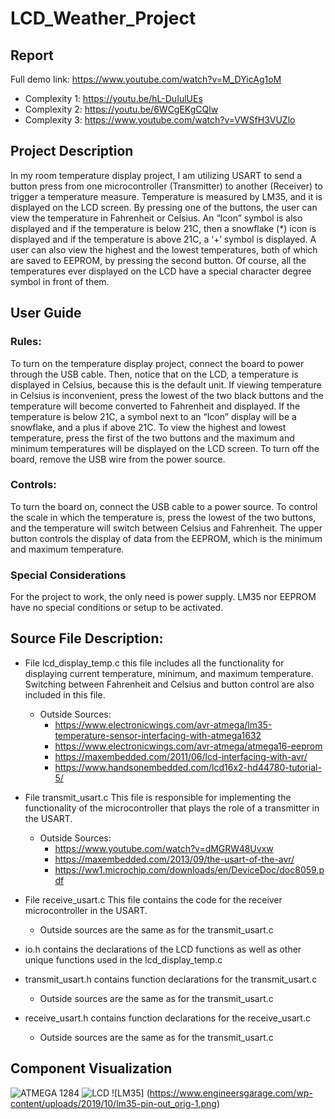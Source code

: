# LCD_Weather_Project
## Report
Full demo link: https://www.youtube.com/watch?v=M_DYicAg1oM
* Complexity 1: https://youtu.be/hL-DuIulUEs
* Complexity 2: https://youtu.be/6WCgEKgCQlw
* Complexity 3: https://www.youtube.com/watch?v=VWSfH3VUZlo

## Project Description
In my room temperature display project, I am utilizing USART to send a button press from one
microcontroller (Transmitter) to another (Receiver) to trigger a temperature measure.
Temperature is measured by LM35, and it is displayed on the LCD screen. By pressing one of
the buttons, the user can view the temperature in Fahrenheit or Celsius. An “Icon” symbol is also
displayed and if the temperature is below 21C, then a snowflake (*) icon is displayed and if the
temperature is above 21C, a ‘+’ symbol is displayed. A user can also view the highest and the
lowest temperatures, both of which are saved to EEPROM, by pressing the second button. Of
course, all the temperatures ever displayed on the LCD have a special character degree symbol in
front of them.

## User Guide
### Rules:
To turn on the temperature display project, connect the board to power through the USB cable.
Then, notice that on the LCD, a temperature is displayed in Celsius, because this is the default
unit. If viewing temperature in Celsius is inconvenient, press the lowest of the two black buttons
and the temperature will become converted to Fahrenheit and displayed. If the temperature is
below 21C, a symbol next to an “Icon” display will be a snowflake, and a plus if above 21C. To
view the highest and lowest temperature, press the first of the two buttons and the maximum and
minimum temperatures will be displayed on the LCD screen. To turn off the board, remove the
USB wire from the power source.

### Controls:
To turn the board on, connect the USB cable to a power source. To control the scale in which the
temperature is, press the lowest of the two buttons, and the temperature will switch between
Celsius and Fahrenheit. The upper button controls the display of data from the EEPROM, which
is the minimum and maximum temperature.

### Special Considerations
For the project to work, the only need is power supply. LM35 nor EEPROM have no special
conditions or setup to be activated.

## Source File Description:
* File lcd_display_temp.c this file includes all the functionality for displaying current
temperature, minimum, and maximum temperature. Switching between Fahrenheit and
Celsius and button control are also included in this file.
  * Outside Sources:
    * https://www.electronicwings.com/avr-atmega/lm35-temperature-sensor-interfacing-with-atmega1632
    * https://www.electronicwings.com/avr-atmega/atmega16-eeprom
    * https://maxembedded.com/2011/06/lcd-interfacing-with-avr/
    * https://www.handsonembedded.com/lcd16x2-hd44780-tutorial-5/  

* File transmit_usart.c This file is responsible for implementing the functionality of the
microcontroller that plays the role of a transmitter in the USART.
  * Outside Sources:
     * https://www.youtube.com/watch?v=dMGRW48Uvxw
     * https://maxembedded.com/2013/09/the-usart-of-the-avr/
     * https://ww1.microchip.com/downloads/en/DeviceDoc/doc8059.pdf

* File receive_usart.c This file contains the code for the receiver microcontroller in the
USART.
  * Outside sources are the same as for the transmit_usart.c
* io.h contains the declarations of the LCD functions as well as other unique functions used
in the lcd_display_temp.c
* transmit_usart.h contains function declarations for the transmit_usart.c
  * Outside sources are the same as for the transmit_usart.c
* receive_usart.h contains function declarations for the receive_usart.c
  * Outside sources are the same as for the transmit_usart.c

## Component Visualization
![ATMEGA 1284](https://dojft4652t1in.cloudfront.net/wp-content/uploads/IC-ATMEGA1284-PU-3.jpg)
![LCD](https://avrgeeks.com/wp-content/uploads/2017/09/Arduino-LCD-Set-Up-and-Programming-Guide-LCD-Pinout.png)
![LM35] (https://www.engineersgarage.com/wp-content/uploads/2019/10/lm35-pin-out_orig-1.png)
